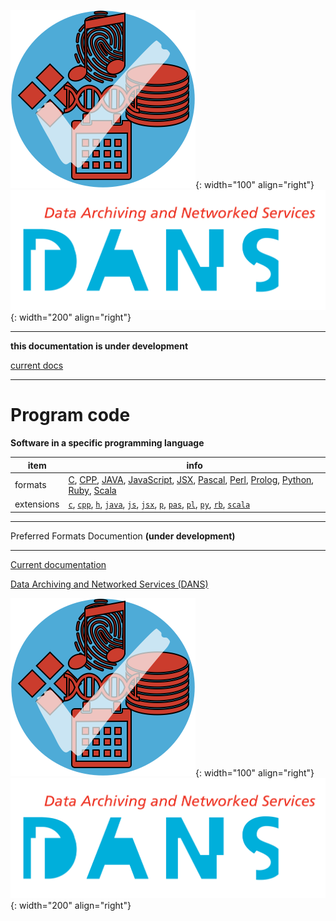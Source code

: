 ![img](../images/formats.png){: width="100" align="right"}
![img](../images/DANS.png){: width="200" align="right"}

---

**this documentation is under development**

[current docs]({{preferredFormats}})

---



# Program code

**Software in a specific programming language**

item | info
--- | ---
formats | [C](../fileFormats/c.md), [CPP](../fileFormats/cpp.md), [JAVA](../fileFormats/java.md), [JavaScript](../fileFormats/javascript.md), [JSX](../fileFormats/jsx.md), [Pascal](../fileFormats/pascal.md), [Perl](../fileFormats/perl.md), [Prolog](../fileFormats/prolog.md), [Python](../fileFormats/python.md), [Ruby](../fileFormats/ruby.md), [Scala](../fileFormats/scala.md)
extensions | [`c`](../extensions/c.md), [`cpp`](../extensions/cpp.md), [`h`](../extensions/h.md), [`java`](../extensions/java.md), [`js`](../extensions/js.md), [`jsx`](../extensions/jsx.md), [`p`](../extensions/p.md), [`pas`](../extensions/pas.md), [`pl`](../extensions/pl.md), [`py`](../extensions/py.md), [`rb`](../extensions/rb.md), [`scala`](../extensions/scala.md)




---

Preferred Formats Documention **(under development)**

---

[Current documentation]({{preferredFormats}})

[Data Archiving and Networked Services (DANS)]({{dans}})

![img](../images/formats.png){: width="100" align="right"}
![img](../images/DANS.png){: width="200" align="right"}
